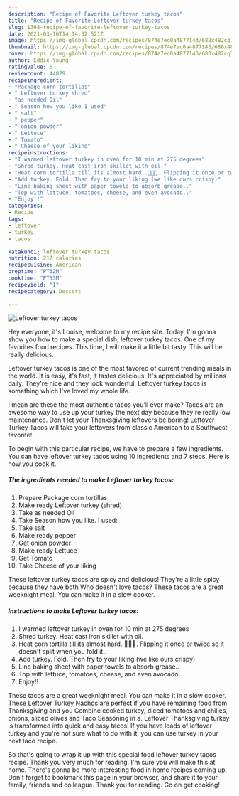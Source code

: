 ```yaml
---
description: "Recipe of Favorite Leftover turkey tacos"
title: "Recipe of Favorite Leftover turkey tacos"
slug: 1368-recipe-of-favorite-leftover-turkey-tacos
date: 2021-03-16T14:14:32.521Z
image: https://img-global.cpcdn.com/recipes/874e7ec0a4877143/680x482cq70/leftover-turkey-tacos-recipe-main-photo.jpg
thumbnail: https://img-global.cpcdn.com/recipes/874e7ec0a4877143/680x482cq70/leftover-turkey-tacos-recipe-main-photo.jpg
cover: https://img-global.cpcdn.com/recipes/874e7ec0a4877143/680x482cq70/leftover-turkey-tacos-recipe-main-photo.jpg
author: Eddie Young
ratingvalue: 5
reviewcount: 44879
recipeingredient:
- "Package corn tortillas"
- " Leftover turkey shred"
- "as needed Oil"
- " Season how you like I used"
- " salt"
- " pepper"
- " onion powder"
- " Lettuce"
- " Tomato"
- " Cheese of your liking"
recipeinstructions:
- "I warmed leftover turkey in oven for 10 min at 275 degrees"
- "Shred turkey. Heat cast iron skillet with oil."
- "Heat corn tortilla till its almost hard..🤣🤣🤭. Flipping it once or twice so it doesn&#39;t split when you fold it.."
- "Add turkey. Fold. Then fry to your liking (we like ours crispy)"
- "Line baking sheet with paper towels to absorb grease.."
- "Top with lettuce, tomatoes, cheese, and even avocado.."
- "Enjoy!!"
categories:
- Recipe
tags:
- leftover
- turkey
- tacos

katakunci: leftover turkey tacos 
nutrition: 217 calories
recipecuisine: American
preptime: "PT32M"
cooktime: "PT53M"
recipeyield: "1"
recipecategory: Dessert

---
```



![Leftover turkey tacos](https://img-global.cpcdn.com/recipes/874e7ec0a4877143/680x482cq70/leftover-turkey-tacos-recipe-main-photo.jpg)

Hey everyone, it's Louise, welcome to my recipe site. Today, I'm gonna show you how to make a special dish, leftover turkey tacos. One of my favorites food recipes. This time, I will make it a little bit tasty. This will be really delicious.

Leftover turkey tacos is one of the most favored of current trending meals in the world. It is easy, it's fast, it tastes delicious. It's appreciated by millions daily. They're nice and they look wonderful. Leftover turkey tacos is something which I've loved my whole life.

I mean are these the most authentic tacos you&#39;ll ever make? Tacos are an awesome way to use up your turkey the next day because they&#39;re really low maintenance. Don&#39;t let your Thanksgiving leftovers be boring! Leftover Turkey Tacos will take your leftovers from classic American to a Southwest favorite!


To begin with this particular recipe, we have to prepare a few ingredients. You can have leftover turkey tacos using 10 ingredients and 7 steps. Here is how you cook it.

<!--inarticleads1-->

##### The ingredients needed to make Leftover turkey tacos:

1. Prepare Package corn tortillas
1. Make ready  Leftover turkey (shred)
1. Take as needed Oil
1. Take  Season how you like. I used:
1. Take  salt
1. Make ready  pepper
1. Get  onion powder
1. Make ready  Lettuce
1. Get  Tomato
1. Take  Cheese of your liking


These leftover turkey tacos are spicy and delicious! They&#39;re a little spicy because they have both Who doesn&#39;t love tacos? These tacos are a great weeknight meal. You can make it in a slow cooker. 

<!--inarticleads2-->

##### Instructions to make Leftover turkey tacos:

1. I warmed leftover turkey in oven for 10 min at 275 degrees
1. Shred turkey. Heat cast iron skillet with oil.
1. Heat corn tortilla till its almost hard..🤣🤣🤭. Flipping it once or twice so it doesn&#39;t split when you fold it..
1. Add turkey. Fold. Then fry to your liking (we like ours crispy)
1. Line baking sheet with paper towels to absorb grease..
1. Top with lettuce, tomatoes, cheese, and even avocado..
1. Enjoy!!


These tacos are a great weeknight meal. You can make it in a slow cooker. These Leftover Turkey Nachos are perfect if you have remaining food from Thanksgiving and you Combine cooked turkey, diced tomatoes and chilies, onions, sliced olives and Taco Seasoning in a. Leftover Thanksgiving turkey is transformed into quick and easy tacos! If you have loads of leftover turkey and you&#39;re not sure what to do with it, you can use turkey in your next taco recipe. 

So that's going to wrap it up with this special food leftover turkey tacos recipe. Thank you very much for reading. I'm sure you will make this at home. There's gonna be more interesting food in home recipes coming up. Don't forget to bookmark this page in your browser, and share it to your family, friends and colleague. Thank you for reading. Go on get cooking!
